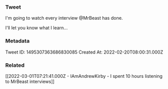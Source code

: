 ### Tweet
I'm going to watch every interview @MrBeast has done.

I'll let you know what I learn...

### Metadata
Tweet ID: 1495307363686830085
Created At: 2022-02-20T08:00:31.000Z

### Related
[[2022-03-01T07:21:41.000Z - IAmAndrewKirby - I spent 10 hours listening to MrBeast interviews]]

